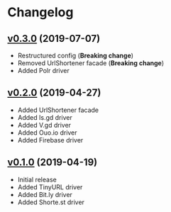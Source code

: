 # Changelog

## [v0.3.0](https://github.com/LaraCrafts/laravel-url-shortener/releases/tag/v0.3.0) (2019-07-07)
- Restructured config (**Breaking change**)
- Removed UrlShortener facade (**Breaking change**)
- Added Polr driver

## [v0.2.0](https://github.com/LaraCrafts/laravel-url-shortener/releases/tag/v0.2.0) (2019-04-27)
- Added UrlShortener facade
- Added Is.gd driver
- Added V.gd driver
- Added Ouo.io driver
- Added Firebase driver

## [v0.1.0](https://github.com/LaraCrafts/laravel-url-shortener/releases/tag/v0.1.0) (2019-04-19)
- Initial release
- Added TinyURL driver
- Added Bit.ly driver
- Added Shorte.st driver
